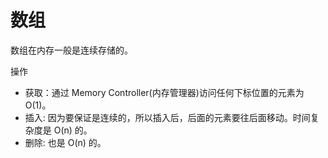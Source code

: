 # 数组

数组在内存一般是连续存储的。

操作

- 获取：通过 Memory Controller(内存管理器)访问任何下标位置的元素为 O(1)。
- 插入: 因为要保证是连续的，所以插入后，后面的元素要往后面移动。时间复杂度是 O(n) 的。
- 删除: 也是 O(n) 的。
